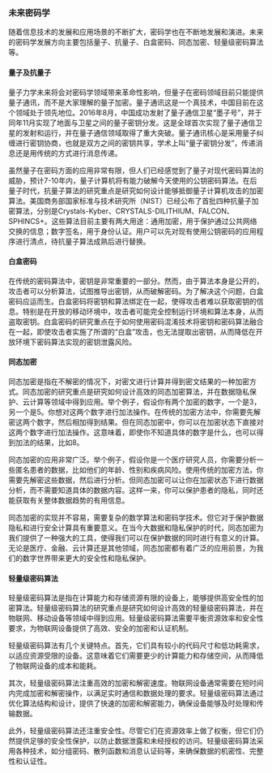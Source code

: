 ### 未来密码学

随着信息技术的发展和应用场景的不断扩大，密码学也在不断地发展和演进。未来的密码学发展方向主要包括量子、抗量子、白盒密码、同态加密、轻量级密码算法等。

#### 量子及抗量子

量子力学未来将会对密码学领域带来革命性影响，但量子在密码领域目前只能提供量子通讯，而不是大家理解的量子加密。量子通讯这是一个真技术，中国目前在这个领域处于领先地位。2016年8月，中国成功发射了量子通信卫星“墨子号”，并于同年11月实现了地面与卫星之间的量子密钥分发。这是全球首次实现了量子通信卫星的发射和运行，并在量子通信领域取得了重大突破。量子通讯核心是采用量子纠缠进行密钥协商，也就是双方之间的密钥共享，学术上叫“量子密钥分发”，传递消息还是用传统的方式进行消息传递。

虽然量子在密码方面的应用非常有限，但人们已经感觉到了量子对现代密码算法的威胁，预计7-10年内，量子计算机将有能力破解今天使用的公钥密码算法。在后量子时代，抗量子算法的研究重点是研究如何设计能够抵御量子计算机攻击的加密算法。美国商务部国家标准与技术研究所（NIST）已经公布了首批四种抗量子加密算法，分别是Crystals-Kyber、CRYSTALS-DILITHIUM、FALCON、SPHINCS+。这些算法目前主要有两大用途：通用加密，用于保护通过公共网络交换的信息；数字签名，用于身份认证。用户可以先对现有使用公钥密码的应用程序进行清点，待抗量子算法成熟后进行替换。

#### 白盒密码

在传统的密码算法中，密钥是非常重要的一部分。然而，由于算法本身是公开的，攻击者可以分析算法，试图推导出密钥，从而破解密码。为了解决这个问题，白盒密码应运而生。白盒密码将密钥和算法绑定在一起，使得攻击者难以获取密钥的信息。特别是在开放的移动环境中，攻击者可能完全控制运行环境和算法本身，从而盗取密钥。白盒密码的研究重点在于如何使用密码混淆技术将密钥和密码算法融合在一起，即使攻击者实施了所谓的“白盒”攻击，也无法提取出密钥，从而降低在开放环境下密码算法实现的密钥泄露风险。

#### 同态加密

同态加密是指在不解密的情况下，对密文进行计算并得到密文结果的一种加密方式。同态加密的研究重点是研究如何设计高效的同态加密算法，并在数据隐私保护、云计算等领域中得到应用。举个例子，假设你有两个加密的数字，一个是3，另一个是5。你想对这两个数字进行加法操作。在传统的加密方法中，你需要先解密这两个数字，然后相加得到结果。但在同态加密中，你可以在加密状态下直接对这两个数字进行加法操作。这意味着，即使你不知道具体的数字是什么，也可以得到加法的结果，比如8。

同态加密的应用非常广泛。举个例子，假设你是一个医疗研究人员，你需要分析一些匿名患者的数据，比如他们的年龄、性别和疾病风险。使用传统的加密方法，你需要先解密这些数据，然后进行分析。但同态加密可以让你在加密状态下进行数据分析，而不需要知道具体的数据内容。这样一来，你可以保护患者的隐私，同时还能获取有关整体数据趋势的有用信息。

同态加密的实现并不容易，需要复杂的数学算法和密码学技术。但它对于保护数据隐私和进行安全计算具有重要意义。在当今大数据和隐私保护的时代，同态加密为我们提供了一种强大的工具，使得我们可以在保护数据的同时进行有意义的计算。无论是医疗、金融、云计算还是其他领域，同态加密都有着广泛的应用前景，为我们的数字世界带来更大的安全性和隐私保护。

#### 轻量级密码算法

轻量级密码算法是指在计算能力和存储资源有限的设备上，能够提供高安全性的加密算法。轻量级密码算法的研究重点是研究如何设计高效的轻量级密码算法，并在物联网、移动设备等领域中得到应用。轻量级密码算法需要平衡资源效率和安全性要求，为物联网设备提供了高效、安全的加密和认证机制。

轻量级密码算法有几个关键特点。首先，它们具有较小的代码尺寸和低功耗需求，以适应资源受限的设备。这意味着它们需要更少的计算能力和存储空间，从而降低了物联网设备的成本和能耗。

其次，轻量级密码算法注重高效的加密和解密速度。物联网设备通常需要在短时间内完成加密和解密操作，以满足实时通信和数据处理的要求。轻量级密码算法通过优化算法结构和设计，提供了快速的加密和解密能力，确保设备能够及时处理和传输数据。

此外，轻量级密码算法还注重安全性。尽管它们在资源效率上做了权衡，但它们仍然提供足够的安全性保护，以防止数据泄露和未经授权的访问。轻量级密码算法采用各种技术，如分组密码、散列函数和消息认证码等，来确保数据的机密性、完整性和认证性。